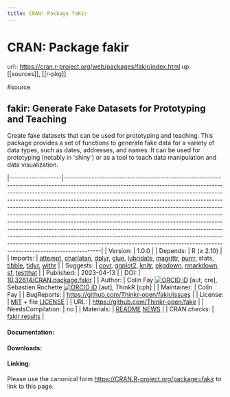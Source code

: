 ```yaml
---
title: CRAN: Package fakir
---
```


# CRAN: Package fakir

url:: https://cran.r-project.org/web/packages/fakir/index.html
up: [[sources]], [[r-pkg]]

#source

## fakir: Generate Fake Datasets for Prototyping and Teaching

Create fake datasets that can be used for prototyping and teaching. This package provides a set of functions to generate fake data for a variety of data types, such as dates, addresses, and names. It can be used for prototyping (notably in 'shiny') or as a tool to teach data manipulation and data visualization.

|-------------------|-------------------------------------------------------------------------------------------------------------------------------------------------------------------------------------------------------------------------------------------------------------------------------------------------------------------------------------------------------------------------------------------------------------------------------------------------------------------------------------------------------------------------------------------------------------------------------------------------------------------------------------------------------------------------------------------------------------------------------------------------------------------------------------------------------------------------|
| Version:          | 1.0.0                                                                                                                                                                                                                                                                                                                                                                                                                                                                                                                                                                                                                                                                                                                                                                                                                   |
| Depends:          | R (≥ 2.10)                                                                                                                                                                                                                                                                                                                                                                                                                                                                                                                                                                                                                                                                                                                                                                                                              |
| Imports:          | [attempt](https://cran.r-project.org/web/packages/fakir/../attempt/index.html), [charlatan](https://cran.r-project.org/web/packages/fakir/../charlatan/index.html), [dplyr](https://cran.r-project.org/web/packages/fakir/../dplyr/index.html), [glue](https://cran.r-project.org/web/packages/fakir/../glue/index.html), [lubridate](https://cran.r-project.org/web/packages/fakir/../lubridate/index.html), [magrittr](https://cran.r-project.org/web/packages/fakir/../magrittr/index.html), [purrr](https://cran.r-project.org/web/packages/fakir/../purrr/index.html), stats, [tibble](https://cran.r-project.org/web/packages/fakir/../tibble/index.html), [tidyr](https://cran.r-project.org/web/packages/fakir/../tidyr/index.html), [withr](https://cran.r-project.org/web/packages/fakir/../withr/index.html) |
| Suggests:         | [covr](https://cran.r-project.org/web/packages/fakir/../covr/index.html), [ggplot2](https://cran.r-project.org/web/packages/fakir/../ggplot2/index.html), [knitr](https://cran.r-project.org/web/packages/fakir/../knitr/index.html), [pkgdown](https://cran.r-project.org/web/packages/fakir/../pkgdown/index.html), [rmarkdown](https://cran.r-project.org/web/packages/fakir/../rmarkdown/index.html), [sf](https://cran.r-project.org/web/packages/fakir/../sf/index.html), [testthat](https://cran.r-project.org/web/packages/fakir/../testthat/index.html)                                                                                                                                                                                                                                                        |
| Published:        | 2023-04-13                                                                                                                                                                                                                                                                                                                                                                                                                                                                                                                                                                                                                                                                                                                                                                                                              |
| DOI:              | [10.32614/CRAN.package.fakir](https://doi.org/10.32614/CRAN.package.fakir)                                                                                                                                                                                                                                                                                                                                                                                                                                                                                                                                                                                                                                                                                                                                              |
| Author:           | Colin Fay [![ORCID iD](https://cran.r-project.org/web/packages/fakir/../../orcid.svg)](https://orcid.org/0000-0001-7343-1846) [aut, cre], Sebastien Rochette [![ORCID iD](https://cran.r-project.org/web/packages/fakir/../../orcid.svg)](https://orcid.org/0000-0002-1565-9313) [aut], ThinkR [cph]                                                                                                                                                                                                                                                                                                                                                                                                                                                                                                                    |
| Maintainer:       | Colin Fay <contact at colinfay.me>                                                                                                                                                                                                                                                                                                                                                                                                                                                                                                                                                                                                                                                                                                                                                                                      |
| BugReports:       | <https://github.com/Thinkr-open/fakir/issues>                                                                                                                                                                                                                                                                                                                                                                                                                                                                                                                                                                                                                                                                                                                                                                           |
| License:          | [MIT](https://cran.r-project.org/web/packages/fakir/../../licenses/MIT) + file [LICENSE](https://cran.r-project.org/web/packages/fakir/LICENSE)                                                                                                                                                                                                                                                                                                                                                                                                                                                                                                                                                                                                                                                                         |
| URL:              | <https://github.com/Thinkr-open/fakir>                                                                                                                                                                                                                                                                                                                                                                                                                                                                                                                                                                                                                                                                                                                                                                                  |
| NeedsCompilation: | no                                                                                                                                                                                                                                                                                                                                                                                                                                                                                                                                                                                                                                                                                                                                                                                                                      |
| Materials:        | [README](https://cran.r-project.org/web/packages/fakir/readme/README.html) [NEWS](https://cran.r-project.org/web/packages/fakir/news/news.html)                                                                                                                                                                                                                                                                                                                                                                                                                                                                                                                                                                                                                                                                         |
| CRAN checks:      | [fakir results](https://cran.r-project.org/web/packages/fakir/../../checks/check_results_fakir.html)                                                                                                                                                                                                                                                                                                                                                                                                                                                                                                                                                                                                                                                                                                                    |

#### Documentation:

#### Downloads:

#### Linking:

Please use the canonical form <https://CRAN.R-project.org/package=fakir> to link to this page.
